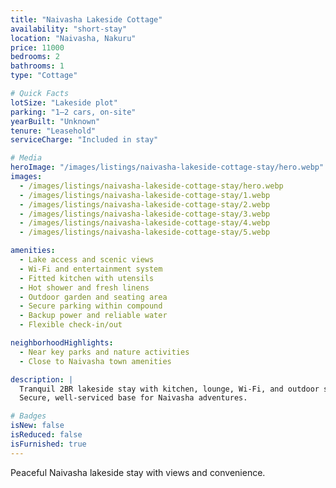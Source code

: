 ```yaml
---
title: "Naivasha Lakeside Cottage"
availability: "short-stay"
location: "Naivasha, Nakuru"
price: 11000
bedrooms: 2
bathrooms: 1
type: "Cottage"

# Quick Facts
lotSize: "Lakeside plot"
parking: "1–2 cars, on-site"
yearBuilt: "Unknown"
tenure: "Leasehold"
serviceCharge: "Included in stay"

# Media
heroImage: "/images/listings/naivasha-lakeside-cottage-stay/hero.webp"
images:
  - /images/listings/naivasha-lakeside-cottage-stay/hero.webp
  - /images/listings/naivasha-lakeside-cottage-stay/1.webp
  - /images/listings/naivasha-lakeside-cottage-stay/2.webp
  - /images/listings/naivasha-lakeside-cottage-stay/3.webp
  - /images/listings/naivasha-lakeside-cottage-stay/4.webp
  - /images/listings/naivasha-lakeside-cottage-stay/5.webp

amenities:
  - Lake access and scenic views
  - Wi-Fi and entertainment system
  - Fitted kitchen with utensils
  - Hot shower and fresh linens
  - Outdoor garden and seating area
  - Secure parking within compound
  - Backup power and reliable water
  - Flexible check-in/out

neighborhoodHighlights:
  - Near key parks and nature activities
  - Close to Naivasha town amenities

description: |
  Tranquil 2BR lakeside stay with kitchen, lounge, Wi-Fi, and outdoor seating.
  Secure, well-serviced base for Naivasha adventures.

# Badges
isNew: false
isReduced: false
isFurnished: true
---
```

Peaceful Naivasha lakeside stay with views and convenience.
